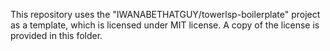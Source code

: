 This repository uses the "IWANABETHATGUY/towerlsp-boilerplate" project as a template, which is licensed under MIT license. A copy of the license is provided in this folder.